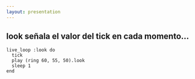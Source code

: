 ```yaml
---
layout: presentation 
---
```


## look señala el valor del tick en cada momento...

```
live_loop :look do
  tick
  play (ring 60, 55, 50).look
  sleep 1
end
```